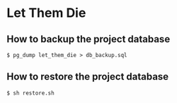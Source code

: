 # Let Them Die

## How to backup the project database

```
$ pg_dump let_them_die > db_backup.sql
```

## How to restore the project database

```
$ sh restore.sh
```